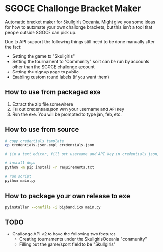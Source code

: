 # SGOCE Challonge Bracket Maker

Automatic bracket maker for Skullgirls Oceania. Might give you some ideas for
how to automate your own challonge brackets, but this isn't a tool that people
outside SGOCE can pick up.

Due to API support the following things still need to be done manually after the fact:

* Setting the game to "Skullgirls"
* Setting the tournament to "Community" so it can be run by accounts other than the SGOCE challonge account
* Setting the signup page to public
* Enabling custom round labels (if you want them)

## How to use from packaged exe

1. Extract the zip file somewhere
2. Fill out credentials.json with your username and API key
3. Run the exe. You will be prompted to type jan, feb, etc.

## How to use from source

```bash
# copy credentials template
cp credentials.json.tmpl credentials.json

# (in a text editor, fill out username and API key in credentials.json)

# install deps
python -m pip install -r requirements.txt

# run script
python main.py
```

## How to package your own release to exe

```bash
pyinstaller --onefile -i bigband.ico main.py
```

## TODO

* Challonge API v2 to have the following two features
    * Creating tournaments under the SkullgirlsOceania "community" 
    * Filling out the game/sport field to be "Skullgirls"
